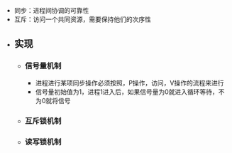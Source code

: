 - 同步：进程间协调的可靠性
- 互斥：访问一个共同资源，需要保持他们的次序性
- ## 实现
	- ### 信号量机制
		- 进程进行某项同步操作必须按照，P操作，访问，V操作的流程来进行
		- 信号量初始值为1，进程1进入后，如果信号量为0就进入循环等待，不为0就将信号
	- ### 互斥锁机制
	- ### 读写锁机制